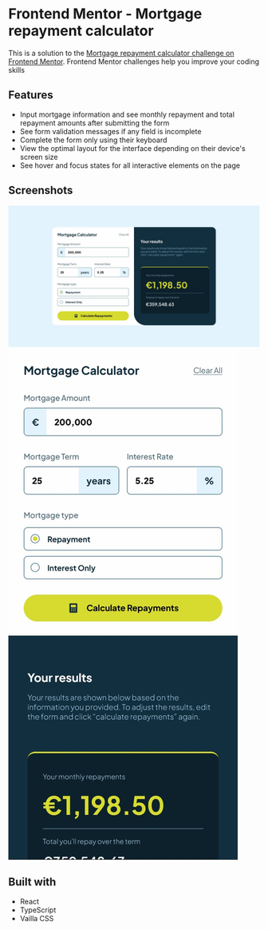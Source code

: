 # Frontend Mentor - Mortgage repayment calculator
This is a solution to the [Mortgage repayment calculator challenge on Frontend Mentor](https://www.frontendmentor.io/challenges/mortgage-repayment-calculator-Galx1LXK73). Frontend Mentor challenges help you improve your coding skills

## Features
- Input mortgage information and see monthly repayment and total repayment amounts after submitting the form
- See form validation messages if any field is incomplete
- Complete the form only using their keyboard
- View the optimal layout for the interface depending on their device's screen size
- See hover and focus states for all interactive elements on the page

## Screenshots
<img src="./screenshots/desktop_design.jpg">
<img src="./screenshots/mobile_design.jpg">

## Built with
- React
- TypeScript
- Vailla CSS
